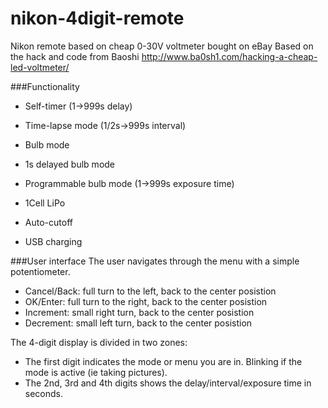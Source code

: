 nikon-4digit-remote
===================

Nikon remote based on cheap 0-30V voltmeter bought on eBay
Based on the hack and code from Baoshi http://www.ba0sh1.com/hacking-a-cheap-led-voltmeter/

###Functionality
- Self-timer				(1->999s delay)
- Time-lapse mode			(1/2s->999s interval)
- Bulb mode
- 1s delayed bulb mode
- Programmable bulb mode 	(1->999s exposure time)

- 1Cell LiPo
- Auto-cutoff
- USB charging

###User interface
The user navigates through the menu with a simple potentiometer. 
- Cancel/Back: full turn to the left, back to the center posistion
- OK/Enter: full turn to the right, back to the center posistion
- Increment: small right turn, back to the center posistion
- Decrement: small left turn, back to the center posistion

The 4-digit display is divided in two zones:
- The first digit indicates the mode or menu you are in. Blinking if the mode is active (ie taking pictures).
- The 2nd, 3rd and 4th digits shows the delay/interval/exposure time in seconds.
